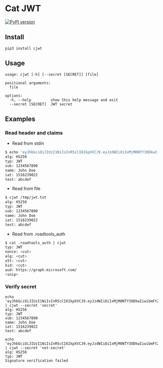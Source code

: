 # Cat JWT

[![PyPI version](https://badge.fury.io/py/cjwt.svg)](https://badge.fury.io/py/cjwt)

## Install

`pip3 install cjwt`

## Usage

```
usage: cjwt [-h] [--secret [SECRET]] [file]

positional arguments:
  file

options:
  -h, --help         show this help message and exit
  --secret [SECRET]  JWT secret
```

## Examples

### Read header and claims

- Read from stdin

```bash
$ echo 'eyJhbGciOiJIUzI1NiIsInR5cCI6IkpXVCJ9.eyJzdWIiOiIxMjM0NTY3ODkwIiwibmFtZSI6IkpvaG4gRG9lIiwiaWF0IjoxNTE2MjM5MDIyLCJ0ZXN0IjoiYWJjZGVmIn0.tPJ7bVKyF_FMFQaRT6n7dvhEBnyiBRGhVlwacTsy0mI' | cjwt
alg: HS256
typ: JWT
sub: 1234567890
name: John Doe
iat: 1516239022
test: abcdef
```

- Read from file

```bash
$ cjwt /tmp/jwt.txt
alg: HS256
typ: JWT
sub: 1234567890
name: John Doe
iat: 1516239022
test: abcdef
```

- Read from .roadtools_auth

```bash
$ cat .roadtools_auth | cjwt
typ: JWT
nonce: <cut>
alg: <cut>
x5t: <cut>
kid: <cut>
aud: https://graph.microsoft.com/
<snip>
```

### Verify secret

```
echo 'eyJhbGciOiJIUzI1NiIsInR5cCI6IkpXVCJ9.eyJzdWIiOiIxMjM0NTY3ODkwIiwibmFtZSI6IkpvaG4gRG9lIiwiaWF0IjoxNTE2MjM5MDIyLCJ0ZXN0IjoiYWJjZGVmIn0.tPJ7bVKyF_FMFQaRT6n7dvhEBnyiBRGhVlwacTsy0mI' | cjwt --secret 'secret'
alg: HS256
typ: JWT
sub: 1234567890
name: John Doe
iat: 1516239022
test: abcdef
```

```
echo 'eyJhbGciOiJIUzI1NiIsInR5cCI6IkpXVCJ9.eyJzdWIiOiIxMjM0NTY3ODkwIiwibmFtZSI6IkpvaG4gRG9lIiwiaWF0IjoxNTE2MjM5MDIyLCJ0ZXN0IjoiYWJjZGVmIn0.tPJ7bVKyF_FMFQaRT6n7dvhEBnyiBRGhVlwacTsy0mI' | cjwt --secret 'not-secret'
alg: HS256
typ: JWT
Signature verification failed
```
